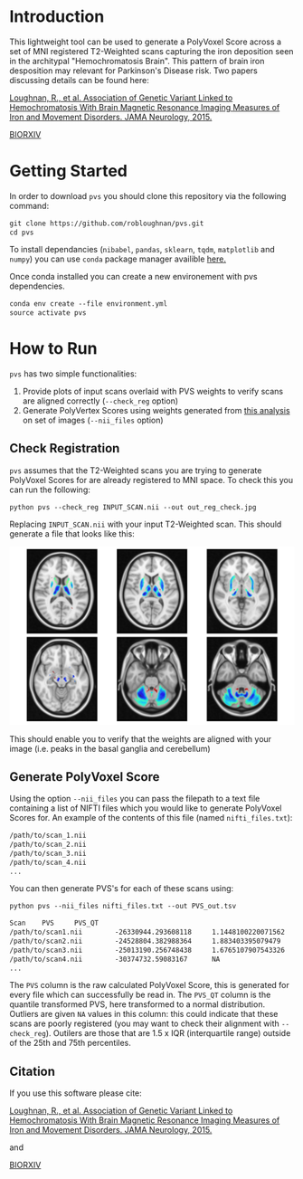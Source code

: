 # Introduction
This lightweight tool can be used to generate a PolyVoxel Score across a set of MNI registered T2-Weighted scans capturing the iron deposition seen in the architypal "Hemochromatosis Brain". This pattern of brain iron desposition may relevant for Parkinson's Disease risk. Two papers discussing details can be found here:

[Loughnan, R., et al. Association of Genetic Variant Linked to Hemochromatosis With Brain Magnetic Resonance Imaging Measures of Iron and Movement Disorders. JAMA Neurology, 2015.](https://jamanetwork.com/journals/jamaneurology/fullarticle/2794928) 

[BIORXIV](https://jamanetwork.com/journals/jamaneurology/fullarticle/2794928) 

# Getting Started

In order to download `pvs` you should clone this repository via the following command:

```
git clone https://github.com/robloughnan/pvs.git
cd pvs
```

To install dependancies (`nibabel`, `pandas`, `sklearn`, `tqdm`, `matplotlib` and `numpy`) you can use `conda` package manager availible [here.](https://store.continuum.io/cshop/anaconda/)

Once conda installed you can create a new environement with pvs dependencies.

```
conda env create --file environment.yml
source activate pvs
```

# How to Run

`pvs` has two simple functionalities:

1.  Provide plots of input scans overlaid with PVS weights to verify scans are aligned correctly (`--check_reg` option)
2. Generate PolyVertex Scores using weights generated from [this analysis](ref) on set of images (`--nii_files` option)

## Check Registration

`pvs` assumes that the T2-Weighted scans you are trying to generate PolyVoxel Scores for are already registered to MNI space. To check this you can run the following:

```
python pvs --check_reg INPUT_SCAN.nii --out out_reg_check.jpg
```

Replacing `INPUT_SCAN.nii` with your input T2-Weighted scan. This should generate a file that looks like this:

![alt text](https://github.com/robloughnan/pvs/blob/main/mni152_reg_check.jpg?raw=true)

This should enable you to verify that the weights are aligned with your image (i.e. peaks in the basal ganglia and cerebellum)


## Generate PolyVoxel Score
Using the option `--nii_files` you can pass the filepath to a text file containing a list of NIFTI files which you would like to generate PolyVoxel Scores for. An example of the contents of this file (named `nifti_files.txt`):
```
/path/to/scan_1.nii
/path/to/scan_2.nii
/path/to/scan_3.nii
/path/to/scan_4.nii
...
```

You can then generate PVS's for each of these scans using:
```
python pvs --nii_files nifti_files.txt --out PVS_out.tsv
```
```
Scan    PVS     PVS_QT
/path/to/scan1.nii        -26330944.293608118     1.1448100220071562
/path/to/scan2.nii        -24528804.382988364     1.883403395079479
/path/to/scan3.nii        -25013190.256748438     1.6765107907543326
/path/to/scan4.nii        -30374732.59083167      NA
...
```
The `PVS` column is the raw calculated PolyVoxel Score, this is generated for every file which can successfully be read in. The `PVS_QT` column is the quantile transformed PVS, here transformed to a normal distribution. Outliers are given `NA` values in this column: this could indicate that these scans are poorly registered (you may want to check their alignment with `--check_reg`). Outilers are those that are 1.5 x IQR (interquartile range) outside of the 25th and 75th percentiles.
## Citation

If you use this software please cite:

[Loughnan, R., et al. Association of Genetic Variant Linked to Hemochromatosis With Brain Magnetic Resonance Imaging Measures of Iron and Movement Disorders. JAMA Neurology, 2015.](https://jamanetwork.com/journals/jamaneurology/fullarticle/2794928) 

and 

[BIORXIV](https://jamanetwork.com/journals/jamaneurology/fullarticle/2794928) 

